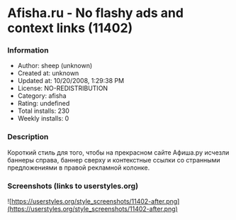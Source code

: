 # Afisha.ru - No flashy ads and context links (11402)

### Information
- Author: sheep (unknown)
- Created at: unknown
- Updated at: 10/20/2008, 1:29:38 PM
- License: NO-REDISTRIBUTION
- Category: afisha
- Rating: undefined
- Total installs: 230
- Weekly installs: 0


### Description
Короткий стиль для того, чтобы на прекрасном сайте Афиша.ру исчезли баннеры справа, баннер сверху и контекстные ссылки со странными предложениями в правой рекламной колонке.


### Screenshots (links to userstyles.org)
![https://userstyles.org/style_screenshots/11402-after.png](https://userstyles.org/style_screenshots/11402-after.png)


